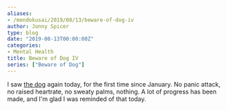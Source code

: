```yaml
---
aliases:
- /mendokusai/2019/08/13/beware-of-dog-iv
author: Jonny Spicer
type: blog
date: "2019-08-13T00:00:00Z"
categories:
- Mental Health
title: Beware of Dog IV
series: ["Beware of Dog"]
---
```

I saw [the dog](/blog/beware-of-dog-iii) again today, for the first time
since January. No panic attack, no raised heartrate, no sweaty palms, nothing. A lot of progress has been made, and I'm glad I was reminded of that today.
